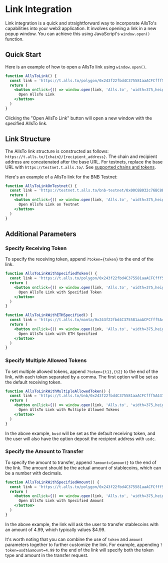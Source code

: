 # Link Integration

Link integration is a quick and straightforward way to incorporate AllsTo's capabilities into your web3 application. It involves opening a link in a new popup window. You can achieve this using JavaScript's `window.open()` function.

## Quick Start

Here is an example of how to open a AllsTo link using `window.open()`. 

```jsx live
function AllsToLink() {
  const link = 'https://t.alls.to/polygon/0x243f22fbd4C375581aaACFCfff5A43793eb8A74d'
  return (
    <button onClick={() => window.open(link, 'Alls.to', 'width=375,height=640')}>
      Open AllsTo Link
    </button>
  )
}
```

Clicking the "Open AllsTo Link" button will open a new window with the specified AllsTo link.

## Link Structure

The AllsTo link structure is constructed as follows: `https://t.alls.to/{chain}/{recipient_address}`. The chain and recipient address are concatenated after the base URL. For testnets, replace the base URL with `https://testnet.t.alls.to/`. See [supported chains and tokens](~/miscellaneous/supported.md).

Here's an example of a AllsTo link for the BNB Testnet:

```jsx live
function AllsToLinkOnTestnet() {
  const link = 'https://testnet.t.alls.to/bnb-testnet/0x00C8B032c76BC8E669ce43b2bA03705Fd52A8edE'
  return (
    <button onClick={() => window.open(link, 'Alls.to', 'width=375,height=640')}>
      Open AllsTo Link on Testnet
    </button>
  )
}
```

## Additional Parameters

### Specify Receiving Token
To specify the receiving token, append `?token={token}` to the end of the link. 

```jsx live
function AllsToLinkWithSpecifiedToken() {
  const link = 'https://t.alls.to/polygon/0x243f22fbd4C375581aaACFCfff5A43793eb8A74d?token=usdt'
  return (
    <button onClick={() => window.open(link, 'Alls.to', 'width=375,height=640')}>
      Open AllsTo Link with Specified Token
    </button>
  )
}
```

```jsx live
function AllsToLinkWithETHSpecified() {
  const link = 'https://t.alls.to/manta/0x243f22fbd4C375581aaACFCfff5A43793eb8A74d?token=eth'
  return (
    <button onClick={() => window.open(link, 'Alls.to', 'width=375,height=640')}>
      Open AllsTo Link with ETH Specified
    </button>
  )
}
```

### Specify Multiple Allowed Tokens
To set multiple allowed tokens, append `?token={t1},{t2}` to the end of the link, with each token separated by a comma. The first option will be set as the default receiving token.

```jsx live
function AllsToLinkWithMultipleAllowedToken() {
  const link = 'https://t.alls.to/bnb/0x243f22fbd4C375581aaACFCfff5A43793eb8A74d?token=busd,usdc'
  return (
    <button onClick={() => window.open(link, 'Alls.to', 'width=375,height=640')}>
      Open AllsTo Link with Multiple Allowed Tokens
    </button>
  )
}
```

In the above example, `busd` will be set as the default receiving token, and the user will also have the option deposit the recipient address with `usdc`.

### Specify the Amount to Transfer
To specify the amount to transfer, append `?amount={amount}` to the end of the link. The amount should be the actual amount of stablecoins, which can be a number with decimals. 

```jsx live
function AllsToLinkWithSpecifiedAmount() {
  const link = 'https://t.alls.to/polygon/0x243f22fbd4C375581aaACFCfff5A43793eb8A74d?amount=4.99'
  return (
    <button onClick={() => window.open(link, 'Alls.to', 'width=375,height=640')}>
      Open AllsTo Link with Specified Amount
    </button>
  )
}
```

In the above example, the link will ask the user to transfer stablecoins with an amount of 4.99, which typically values $4.99.

It's worth noting that you can combine the use of `token` and `amount` parameters together to further customize the link. For example, appending `?token=usdt&amount=4.99` to the end of the link will specify both the token type and amount in the transfer request.
